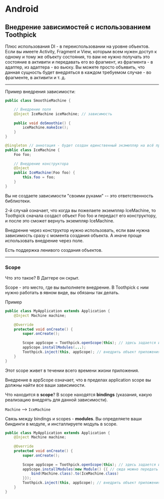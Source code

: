 ﻿# Android 

## Внедрение зависимостей с использованием Toothpick

Плюс использования DI - в переиспользовании на уровне объектов. Если вы имеете Activity, Fragment и View, которым всем нужен доступ к одному и тому же объекту состояния, то вам не нужно получать это состояние в активити и передавать его во фрагмент, из фрагмента - в адаптер, из адаптера - во вьюху. Вы можете просто объявить, что данная сущность будет внедряться в каждом требуемом случае - во фрагменте, в активити и т. д. 

---

Пример внедрения зависимости:

```java
public class SmoothieMachine {

    // Внедрение поля
    @Inject IceMachine iceMachine; // зависимость
	
	public void doSmoothie() {
	    iceMachine.makeIce();
	}
}

@Singleton // аннотация - будет создан единственный экзмепляр на всё приложение 
public class IceMachine {
    Foo foo;
	
	// Внедрение конструктора
	@Inject
	public IceMachine(Foo foo) {
	    this.foo = foo;
	}
}
```

Вы не создаете зависимости "своими руками" -- это ответственность библиотеки. 

2-й случай означает, что когда вы пожелаете экземпляр IceMachine, то Toothpick сначала создаст объект Foo foo и передаст его конструктору, и после это сможет вернуть экземпляр IceMachine. 

Внедрение через конструктор нужно использовать, если вам нужна зависимость сразу с момента создания объекта. А иначе проще использовать внедрение через поле.

Есть поддержка ленивого создания объектов.

---

### Scope

Что это такое? В Даггере он скрыт. 

Scope - это место, где вы выполняете внедрение. В Toothpick с ним нужно работать в явном виде, вы обязаны так делать.

Пример

```java
public class MyApplication extends Application {
    @Inject Machine machine;
	
	@Override
	protected void onCreate() {
	    super.onCreate();
		
		Scope appScope = Toothpick.openScope(this); // здесь задается имя scope - через экземпляр приложения
		appScope.installModules(...);
        Toothpick.inject(this, appScope); // внедрить объект приложения в пределах application scope
	}
}
```

Этот scope живет в течении всего времени жизни приложения.

Внедрение в appScope означает, что в пределах application scope вы должны найти все ваши зависимости. 

Что находится в __scope__? В scope находятся __bindings__ (указания, какую реализацию внедрять для данной зависимости). 

`Machine` --> `IceMachine`

Связь между bindings и scopes - __modules__. Вы определяете ваши биндинги в модуле, и инсталлируете модуль в scope.

```java
public class MyApplication extends Application {
    @Inject Machine machine;
	
	@Override
	protected void onCreate() {
	    super.onCreate();
		
		Scope appScope = Toothpick.openScope(this); // здесь задается имя scope - через экземпляр приложения
		appScope.installModules(new Module() {{ // сюда можно передать varargs модулей
		    bind(Machine.class).to(IceMachine.class)
		}});
        Toothpick.inject(this, appScope); // внедрить объект приложения в пределах application scope
	}
}
```

